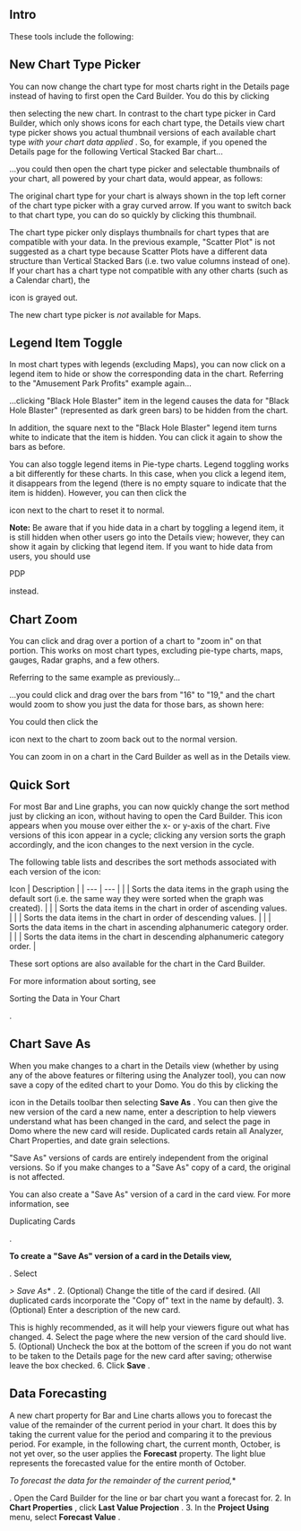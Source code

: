 

Intro
-------

These tools include the following:


 New Chart Type Picker
-----------------------

You can now change the chart type for most charts right in the Details page instead of having to first open the Card Builder. You do this by clicking

then selecting the new chart. In contrast to the chart type picker in Card Builder, which only shows icons for each chart type, the Details view chart type picker shows you actual thumbnail versions of each available chart type
 *with your chart data applied*
 . So, for example, if you opened the Details page for the following Vertical Stacked Bar chart...

...you could then open the chart type picker and selectable thumbnails of your chart, all powered by your chart data, would appear, as follows:

The original chart type for your chart is always shown in the top left corner of the chart type picker with a gray curved arrow. If you want to switch back to that chart type, you can do so quickly by clicking this thumbnail.


 The chart type picker only displays thumbnails for chart types that are compatible with your data. In the previous example, "Scatter Plot" is not suggested as a chart type because Scatter Plots have a different data structure than Vertical Stacked Bars (i.e. two value columns instead of one). If your chart has a chart type not compatible with any other charts (such as a Calendar chart), the

icon is grayed out.


 The new chart type picker is
 *not*
 available for Maps.


 Legend Item Toggle
--------------------

In most chart types with legends (excluding Maps), you can now click on a legend item to hide or show the corresponding data in the chart. Referring to the "Amusement Park Profits" example again...

...clicking "Black Hole Blaster" item in the legend causes the data for "Black Hole Blaster" (represented as dark green bars) to be hidden from the chart.

In addition, the square next to the "Black Hole Blaster" legend item turns white to indicate that the item is hidden. You can click it again to show the bars as before.


 You can also toggle legend items in Pie-type charts. Legend toggling works a bit differently for these charts. In this case, when you click a legend item, it disappears from the legend (there is no empty square to indicate that the item is hidden). However, you can then click the

icon next to the chart to reset it to normal.


**Note:**
 Be aware that if you hide data in a chart by toggling a legend item, it is still hidden when other users go into the Details view; however, they can show it again by clicking that legend item. If you want to hide data from users, you should use

PDP

instead.


 Chart Zoom
------------

You can click and drag over a portion of a chart to "zoom in" on that portion. This works on most chart types, excluding pie-type charts, maps, gauges, Radar graphs, and a few others.


 Referring to the same example as previously...

...you could click and drag over the bars from "16" to "19," and the chart would zoom to show you just the data for those bars, as shown here:

You could then click the

icon next to the chart to zoom back out to the normal version.


 You can zoom in on a chart in the Card Builder as well as in the Details view.


 Quick Sort
------------

For most Bar and Line graphs, you can now quickly change the sort method just by clicking an icon, without having to open the Card Builder. This icon appears when you mouse over either the x- or y-axis of the chart. Five versions of this icon appear in a cycle; clicking any version sorts the graph accordingly, and the icon changes to the next version in the cycle.


 The following table lists and describes the sort methods associated with each version of the icon:


 Icon
  |
 Description
  |
| --- | --- |
|  |
 Sorts the data items in the graph using the default sort (i.e. the same way they were sorted when the graph was created).
  |
|  |
 Sorts the data items in the chart in order of ascending values.
  |
|  |
 Sorts the data items in the chart in order of descending values.
  |
|  |
 Sorts the data items in the chart in ascending alphanumeric category order.
  |
|  |
 Sorts the data items in the chart in descending alphanumeric category order.
  |

These sort options are also available for the chart in the Card Builder.


 For more information about sorting, see

Sorting the Data in Your Chart

.


 Chart Save As
---------------

When you make changes to a chart in the Details view (whether by using any of the above features or filtering using the Analyzer tool), you can now save a copy of the edited chart to your Domo. You do this by clicking the

icon in the Details toolbar then selecting
 **Save As**
 . You can then give the new version of the card a new name, enter a description to help viewers understand what has been changed in the card, and select the page in Domo where the new card will reside. Duplicated cards retain all Analyzer, Chart Properties, and date grain selections.


 "Save As" versions of cards are entirely independent from the original versions. So if you make changes to a "Save As" copy of a card, the original is not affected.


 You can also create a "Save As" version of a card in the card view. For more information, see

Duplicating Cards

.


**To create a "Save As" version of a card in the Details view,**

. Select

*> Save As**
 .
2. (Optional) Change the title of the card if desired. (All duplicated cards incorporate the "Copy of" text in the name by default).
3. (Optional) Enter a description of the new card.


 This is highly recommended, as it will help your viewers figure out what has changed.
4. Select the page where the new version of the card should live.
5. (Optional) Uncheck the box at the bottom of the screen if you do not want to be taken to the Details page for the new card after saving; otherwise leave the box checked.
6. Click
 **Save**
 .

Data Forecasting
------------------

A new chart property for Bar and Line charts allows you to forecast the value of the remainder of the current period in your chart. It does this by taking the current value for the period and comparing it to the previous period. For example, in the following chart, the current month, October, is not yet over, so the user applies the
 **Forecast**
 property. The light blue represents the forecasted value for the entire month of October.

*To forecast the data for the remainder of the current period,**

. Open the Card Builder for the line or bar chart you want a forecast for.
2. In
 **Chart Properties**
 , click
 **Last Value Projection**
 .
3. In the
 **Project Using**
 menu, select
 **Forecast Value**
 .


